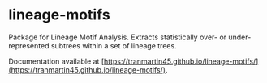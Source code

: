 # lineage-motifs
Package for Lineage Motif Analysis. Extracts statistically over- or under- represented subtrees within a set of lineage trees.

Documentation available at [https://tranmartin45.github.io/lineage-motifs/](https://tranmartin45.github.io/lineage-motifs/).